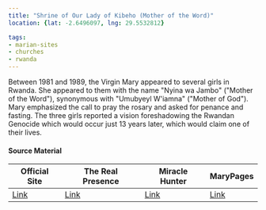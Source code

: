 ```yaml
---
title: "Shrine of Our Lady of Kibeho (Mother of the Word)"
location: {lat: -2.6496097, lng: 29.5532812}

tags:
- marian-sites
- churches
- rwanda
---
```


Between 1981 and 1989, the Virgin Mary appeared to several girls in Rwanda.  She appeared to them with the name "Nyina wa Jambo" ("Mother of the Word"), synonymous with "Umubyeyl W'iamna" ("Mother of God").  Mary emphasized the call to pray the rosary and asked for penance and fasting.  The three girls reported a vision foreshadowing the Rwandan Genocide which would occur just 13 years later, which would claim one of their lives.

#### Source Material

| Official Site | The Real Presence | Miracle Hunter | MaryPages |
| --- | --- | --- | --- |
| [Link](https://kibeho-sanctuary.com/) | [Link](http://www.therealpresence.org/eucharst/misc/BVM/20_KIBEHO_96x96.pdf) | [Link](https://www.miraclehunter.com/marian_apparitions/approved_apparitions/kibeho_rwanda/index.html) | [Link](https://www.marypages.com/kibeho-(rwanda)-en.html) |



